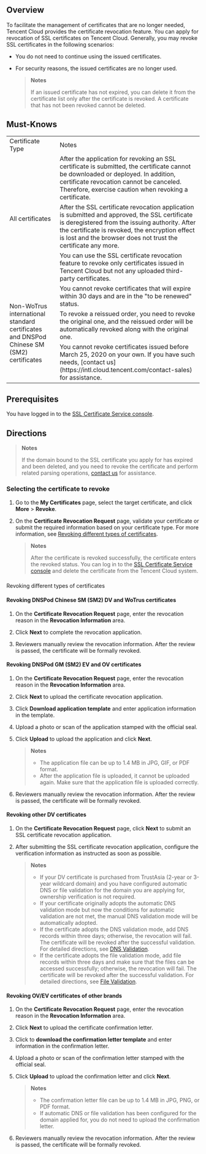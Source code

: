 ## Overview

To facilitate the management of certificates that are no longer needed, Tencent Cloud provides the certificate revocation feature. You can apply for revocation of SSL certificates on Tencent Cloud.
Generally, you may revoke SSL certificates in the following scenarios:
- You do not need to continue using the issued certificates.

- For security reasons, the issued certificates are no longer used.
  

   > **Notes**
   > 
   > If an issued certificate has not expired, you can delete it from the certificate list only after the certificate is revoked. A certificate that has not been revoked cannot be deleted.
   > 


## Must-Knows
<table>
<tr>
<td rowspan="1" colSpan="1" >Certificate Type</td>
<td rowspan="1" colSpan="1" >Notes</td>
</tr>
<tr>
<td rowspan="3" colSpan="1" >All certificates</td>
<td rowspan="1" colSpan="1" >After the application for revoking an SSL certificate is submitted, the certificate cannot be downloaded or deployed. In addition, certificate revocation cannot be canceled. Therefore, exercise caution when revoking a certificate.</td>
</tr>
<tr>
<td rowspan="1" colSpan="1" >After the SSL certificate revocation application is submitted and approved, the SSL certificate is deregistered from the issuing authority. After the certificate is revoked, the encryption effect is lost and the browser does not trust the certificate any more.</td>
</tr>
<tr>
<td rowspan="1" colSpan="1" >You can use the SSL certificate revocation feature to revoke only certificates issued in Tencent Cloud but not any uploaded third-party certificates.</td>
</tr>
<tr>
<td rowspan="3" colSpan="1" >Non-WoTrus international standard certificates and DNSPod Chinese SM (SM2) certificates</td>
<td rowspan="1" colSpan="1" >You cannot revoke certificates that will expire within 30 days and are in the "to be renewed" status.</td>
</tr>
<tr>
<td rowspan="1" colSpan="1" >To revoke a reissued order, you need to revoke the original one, and the reissued order will be automatically revoked along with the original one.</td>
</tr>
<tr>
<td rowspan="1" colSpan="1" >You cannot revoke certificates issued before March 25, 2020 on your own. If you have such needs, [contact us](https://intl.cloud.tencent.com/contact-sales) for assistance.</td>
</tr>
</table>




## Prerequisites

You have logged in to the [SSL Certificate Service console](https://console.cloud.tencent.com/ssl).

## Directions

> **Notes**
> 
> If the domain bound to the SSL certificate you apply for has expired and been deleted, and you need to revoke the certificate and perform related parsing operations, [contact us](https://intl.cloud.tencent.com/contact-sales) for assistance.
> 


### Selecting the certificate to revoke
1. Go to the **My Certificates** page, select the target certificate, and click **More** > **Revoke**.

2. On the **Certificate Revocation Request** page, validate your certificate or submit the required information based on your certificate type. For more information, see [Revoking different types of certificates](https://write.woa.com/#certificate).



   > **Notes**
   > 
   > After the certificate is revoked successfully, the certificate enters the revoked status. You can log in to the [SSL Certificate Service console](https://console.cloud.tencent.com/ssl) and delete the certificate from the Tencent Cloud system.
   > 


### 

Revoking different types of certificates

#### Revoking DNSPod Chinese SM (SM2) DV and WoTrus certificates
1. On the **Certificate Revocation Request** page, enter the revocation reason in the **Revocation Information** area.

2. Click **Next** to complete the revocation application.

3. Reviewers manually review the revocation information. After the review is passed, the certificate will be formally revoked.


#### Revoking DNSPod GM (SM2) EV and OV certificates
1. On the **Certificate Revocation Request** page, enter the revocation reason in the **Revocation Information** area.

2. Click **Next** to upload the certificate revocation application.

3. Click **Download application template** and enter application information in the template.

4. Upload a photo or scan of the application stamped with the official seal.

5. Click **Upload** to upload the application and click **Next**.
   

   > **Notes**
   > 
   >   - The application file can be up to 1.4 MB in JPG, GIF, or PDF format.
   >   - After the application file is uploaded, it cannot be uploaded again. Make sure that the application file is uploaded correctly.

6. Reviewers manually review the revocation information. After the review is passed, the certificate will be formally revoked.


#### Revoking other DV certificates
1. On the **Certificate Revocation Request** page, click **Next** to submit an SSL certificate revocation application.

2. After submitting the SSL certificate revocation application, configure the verification information as instructed as soon as possible.
   

   > **Notes**
   >   - If your DV certificate is purchased from TrustAsia (2-year or 3-year wildcard domain) and you have configured automatic DNS or file validation for the domain you are applying for, ownership verification is not required.
   >   - If your certificate originally adopts the automatic DNS validation mode but now the conditions for automatic validation are not met, the manual DNS validation mode will be automatically adopted.
   >   - If the certificate adopts the DNS validation mode, add DNS records within three days; otherwise, the revocation will fail. The certificate will be revoked after the successful validation. For detailed directions, see [DNS Validation](https://intl.cloud.tencent.com/document/product/1007/45895).
   >   - If the certificate adopts the file validation mode, add file records within three days and make sure that the files can be accessed successfully; otherwise, the revocation will fail. The certificate will be revoked after the successful validation. For detailed directions, see [File Validation](https://intl.cloud.tencent.com/document/product/1007/43542).


#### Revoking OV/EV certificates of other brands
1. On the **Certificate Revocation Request** page, enter the revocation reason in the **Revocation Information** area.

2. Click **Next** to upload the certificate confirmation letter.

3. Click to **download the confirmation letter template** and enter information in the confirmation letter.

4. Upload a photo or scan of the confirmation letter stamped with the official seal.

5. Click **Upload** to upload the confirmation letter and click **Next**.
   

   > **Notes**
   > 
   >   - The confirmation letter file can be up to 1.4 MB in JPG, PNG, or PDF format.
   >   - If automatic DNS or file validation has been configured for the domain applied for, you do not need to upload the confirmation letter.

6. Reviewers manually review the revocation information. After the review is passed, the certificate will be formally revoked.
